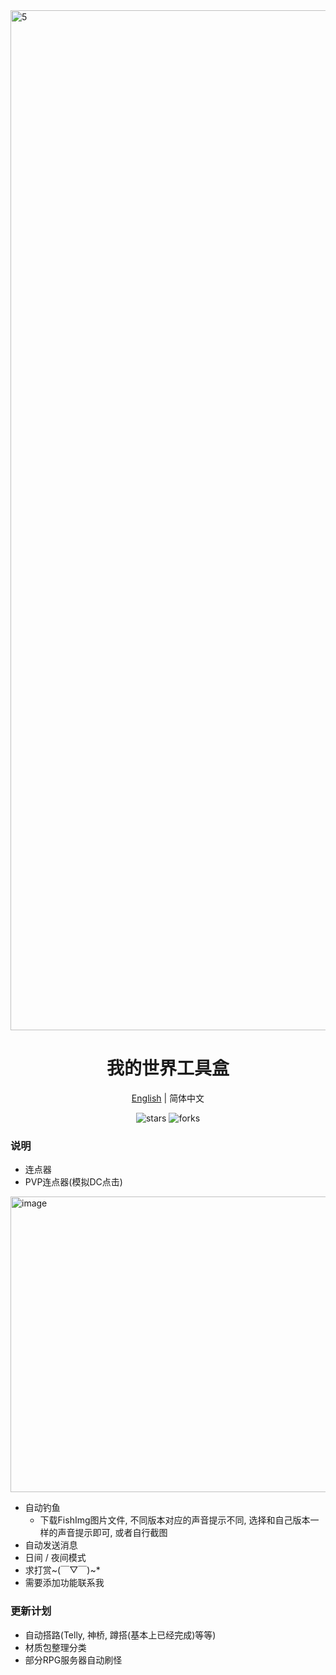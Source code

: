<img width="2912" height="1632" alt="5" src="https://github.com/user-attachments/assets/d8c67278-e362-4e04-a926-b0be6b101784" />

<div align="center">
  <h1>我的世界工具盒</h1>
  <div>
    <a href="https://github.com/Kamio-Misuzu/MC_ToolBox/blob/master/README_EN.md">English</a> | 
    <a >简体中文</a> 
  </div>
  <p>
    <img src="https://img.shields.io/github/stars/Kamio-Misuzu/MC_ToolBox?style=social" alt="stars">
    <img src="https://img.shields.io/github/forks/Kamio-Misuzu/MC_ToolBox?style=social" alt="forks">
  </p>
</div>



### 说明
- 连点器
- PVP连点器(模拟DC点击)
<img width="1186" height="473" alt="image" src="https://github.com/user-attachments/assets/65a9b8d8-0f19-4e31-8fa4-766f20191466" />

- 自动钓鱼
  - 下载FishImg图片文件, 不同版本对应的声音提示不同, 选择和自己版本一样的声音提示即可, 或者自行截图
- 自动发送消息
- 日间 / 夜间模式
- 求打赏~(￣▽￣)~*
- 需要添加功能联系我

### 更新计划
- 自动搭路(Telly, 神桥, 蹲搭(基本上已经完成)等等)
- 材质包整理分类
- 部分RPG服务器自动刷怪
